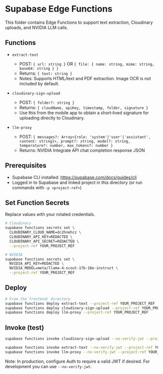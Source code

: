 # Supabase Edge Functions

This folder contains Edge Functions to support text extraction, Cloudinary uploads, and NVIDIA LLM calls.

## Functions

- `extract-text`
  - POST: `{ url: string }` OR `{ file: { name: string, mime: string, base64: string } }`
  - Returns: `{ text: string }`
  - Notes: Supports HTML/text and PDF extraction. Image OCR is not included by default.

- `cloudinary-sign-upload`
  - POST: `{ folder?: string }`
  - Returns: `{ cloudName, apiKey, timestamp, folder, signature }`
  - Use this from the mobile app to obtain a short‑lived signature for uploading directly to Cloudinary.

- `llm-proxy`
  - POST: `{ messages?: Array<{role: 'system'|'user'|'assistant', content: string}>, prompt?: string, model?: string, temperature?: number, max_tokens?: number }`
  - Returns: NVIDIA Integrate API chat completion response JSON

## Prerequisites

- Supabase CLI installed: https://supabase.com/docs/guides/cli
- Logged in to Supabase and linked project in this directory (or run commands with `-p <project-ref>`)

## Set Function Secrets

Replace values with your rotated credentials.

```bash
# Cloudinary
supabase functions secrets set \
  CLOUDINARY_CLOUD_NAME=dc2hnehcz \
  CLOUDINARY_API_KEY=REDACTED \
  CLOUDINARY_API_SECRET=REDACTED \
  --project-ref YOUR_PROJECT_REF

# NVIDIA
supabase functions secrets set \
  NVIDIA_API_KEY=REDACTED \
  NVIDIA_MODEL=meta/llama-4-scout-17b-16e-instruct \
  --project-ref YOUR_PROJECT_REF
```

## Deploy

```bash
# From the frontend/ directory
supabase functions deploy extract-text --project-ref YOUR_PROJECT_REF
supabase functions deploy cloudinary-sign-upload --project-ref YOUR_PROJECT_REF
supabase functions deploy llm-proxy --project-ref YOUR_PROJECT_REF
```

## Invoke (test)

```bash
supabase functions invoke cloudinary-sign-upload --no-verify-jwt --project-ref YOUR_PROJECT_REF --body '{"folder":"suvidhaa"}'

supabase functions invoke extract-text --no-verify-jwt --project-ref YOUR_PROJECT_REF --body '{"url":"https://example.com"}'
supabase functions invoke llm-proxy --no-verify-jwt --project-ref YOUR_PROJECT_REF --body '{"prompt":"Summarize: Hello world"}'
```

Note: In production, configure Auth to require a valid JWT if desired. For development you can use `--no-verify-jwt`.

